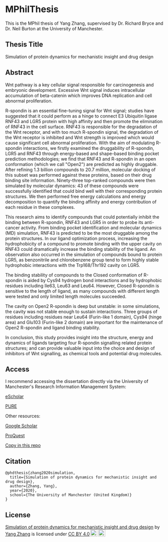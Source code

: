# MPhilThesis
This is the MPhil thesis of Yang Zhang, supervised by Dr. Richard Bryce and Dr. Neil Burton at the University of Manchester.

## Thesis Title
Simulation of protein dynamics for mechanistic insight and drug design

## Abstract
Wnt pathway is a key cellular signal responsible for carcinogenesis and embryonic development. Excessive Wnt signal induces intracellular accumulation of beta-catenin which improves DNA replication and cell abnormal proliferation. 

R-spondin is an essential fine-tuning signal for Wnt signal; studies have suggested that it could perform as a hinge to connect E3 Ubiquitin ligase RNF43 and LGR5 protein with high affinity and then promote the elimination of RNF43 in the cell surface. RNF43 is responsible for the degradation of the Wnt receptor, and with too much R-spondin signal, the degradation of the Wnt receptor is inhibited and Wnt strength is improved which would cause significant cell abnormal proliferation. With the aim of modulating R-spondin interactions, we firstly examined the druggability of R-spondin, LGR5 and RNF43 through energy-based and shape-based binding pocket prediction methodologies; we find that RNF43 and R-spondin in an open conformation (which we call "Open2") are predicted as highly druggable. After refining 1.3 billion compounds to 20.7 million, molecular docking of this subset was performed against these proteins, based on their drug binding site information. Ninety-three top-ranked compounds were then simulated by molecular dynamics: 43 of these compounds were successfully identified that could bind well with their corresponding protein structures. We then performed free energy calculations and energy decomposition to quantify the binding affinity and energy contribution of each residue in these complexes. 

This research aims to identify compounds that could potentially inhibit the binding between R-spondin, RNF43 and LGR5 in order to probe its anti-cancer activity. From binding pocket identification and molecular dynamics (MD) simulation, RNF43 is predicted to be the most druggable among the protein structures. In our ligand optimization process, increasing the hydrophobicity of a compound to promote binding with the upper cavity on RNF43 could dramatically increase the binding stability of the ligand. An observation also occurred in the simulation of compounds bound to protein LGR5, as benzonitrile and chlorobenzene group tend to form highly stable hydrophobic interactions with the Trp168/Thr192 cavity on LGR5. 

The binding stability of compounds to the Closed conformation of R-spondin is aided by Cys94 hydrogen bond interactions and by hydrophobic residues including Ile63, Leu63 and Leu64. However, Closed R-spondin is sensitive to the length of ligand, as many compounds with different length were tested and only limited length molecules succeeded. 

The cavity on Open2 R-spondin is deep but unstable: in some simulations, the cavity was not stable enough to sustain interactions. Three groups of residues including residues near Leu64 (Furin-like 1 domain), Cys94 (hinge area) and Glu103 (Furin-like 2 domain) are important for the maintenance of Open2 R-spondin and ligand binding stability. 

In conclusion, this study provides insight into the structure, energy and dynamics of ligands targeting four R-spondin signalling related protein structures; and can provide valuable input into the choice and design of inhibitors of Wnt signalling, as chemical tools and potential drug molecules.

## Access 
I recommend accessing the dissertation directly via the University of Manchester's Research Information Management System:

[eScholar](https://www.escholar.manchester.ac.uk/uk-ac-man-scw:323328)

[PURE](https://research.manchester.ac.uk/en/studentTheses/simulation-of-protein-dynamics-for-mechanistic-insight-and-drug-d)

Other resources:

[Google Scholar](https://scholar.google.com/scholar?q=Simulation+of+protein+dynamics+for+mechanistic+insight+and+drug+design)

[ProQuest](https://www.proquest.com/docview/2568539566)

[Copy in this repo](Thesis.pdf)

## Citation
```
@phdthesis{zhang2020simulation,
  title={Simulation of protein dynamics for mechanistic insight and drug design},
  author={Zhang, Yang},
  year={2020},
  school={The University of Manchester (United Kingdom)}
}
```

## License
<p xmlns:cc="http://creativecommons.org/ns#" xmlns:dct="http://purl.org/dc/terms/"><a property="dct:title" rel="cc:attributionURL" href="https://research.manchester.ac.uk/en/studentTheses/simulation-of-protein-dynamics-for-mechanistic-insight-and-drug-d">Simulation of protein dynamics for mechanistic insight and drug design</a> by <a rel="cc:attributionURL dct:creator" property="cc:attributionName" href="https://miemiemmmm.github.io/">Yang Zhang</a> is licensed under <a href="http://creativecommons.org/licenses/by/4.0/?ref=chooser-v1" target="_blank" rel="license noopener noreferrer" style="display:inline-block;">CC BY 4.0<img style="height:22px!important;margin-left:3px;vertical-align:text-bottom;" src="https://mirrors.creativecommons.org/presskit/icons/cc.svg?ref=chooser-v1"><img style="height:22px!important;margin-left:3px;vertical-align:text-bottom;" src="https://mirrors.creativecommons.org/presskit/icons/by.svg?ref=chooser-v1"></a></p>

